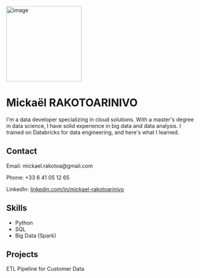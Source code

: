 <html lang="en">
<body>
    <img src="/images/PDP.png" alt="image" width="200">
    <div>
        <h1>Mickaël RAKOTOARINIVO</h1>
        <p>I'm a data developer specializing in cloud solutions. With a master's degree in data science, I have solid experience in big data and data analysis. I trained on Databricks for data engineering, and here's what I learned.</p>
    </div>
    <div class="container">
        <h2>Contact</h2>
        <p>Email: mickael.rakotoa@gmail.com</p>
        <p>Phone: +33 6 41 05 12 65</p>
        <p>LinkedIn: <a href="https://www.linkedin.com/in/mickael-rakotoarinivo">linkedin.com/in/mickael-rakotoarinivo</a></p>
        <h2>Skills</h2>
        <ul>
            <li>Python</li>
            <li>SQL</li>
            <li>Big Data (Spark)</li>
        </ul>
        <h2>Projects</h2>
        <p>ETL Pipeline for Customer Data</p>
    </div>
</body>
